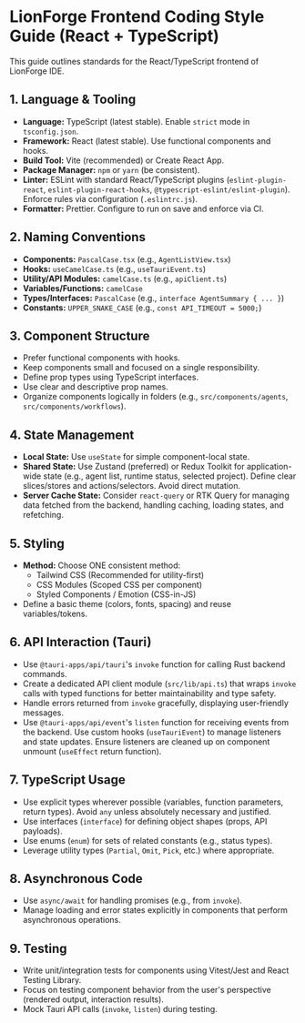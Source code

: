 # LionForge Frontend Coding Style Guide (React + TypeScript)

This guide outlines standards for the React/TypeScript frontend of LionForge
IDE.

## 1. Language & Tooling

- **Language:** TypeScript (latest stable). Enable `strict` mode in
  `tsconfig.json`.
- **Framework:** React (latest stable). Use functional components and hooks.
- **Build Tool:** Vite (recommended) or Create React App.
- **Package Manager:** `npm` or `yarn` (be consistent).
- **Linter:** ESLint with standard React/TypeScript plugins
  (`eslint-plugin-react`, `eslint-plugin-react-hooks`,
  `@typescript-eslint/eslint-plugin`). Enforce rules via configuration
  (`.eslintrc.js`).
- **Formatter:** Prettier. Configure to run on save and enforce via CI.

## 2. Naming Conventions

- **Components:** `PascalCase.tsx` (e.g., `AgentListView.tsx`)
- **Hooks:** `useCamelCase.ts` (e.g., `useTauriEvent.ts`)
- **Utility/API Modules:** `camelCase.ts` (e.g., `apiClient.ts`)
- **Variables/Functions:** `camelCase`
- **Types/Interfaces:** `PascalCase` (e.g., `interface AgentSummary { ... }`)
- **Constants:** `UPPER_SNAKE_CASE` (e.g., `const API_TIMEOUT = 5000;`)

## 3. Component Structure

- Prefer functional components with hooks.
- Keep components small and focused on a single responsibility.
- Define prop types using TypeScript interfaces.
- Use clear and descriptive prop names.
- Organize components logically in folders (e.g., `src/components/agents`,
  `src/components/workflows`).

## 4. State Management

- **Local State:** Use `useState` for simple component-local state.
- **Shared State:** Use Zustand (preferred) or Redux Toolkit for
  application-wide state (e.g., agent list, runtime status, selected project).
  Define clear slices/stores and actions/selectors. Avoid direct mutation.
- **Server Cache State:** Consider `react-query` or RTK Query for managing data
  fetched from the backend, handling caching, loading states, and refetching.

## 5. Styling

- **Method:** Choose ONE consistent method:
  - Tailwind CSS (Recommended for utility-first)
  - CSS Modules (Scoped CSS per component)
  - Styled Components / Emotion (CSS-in-JS)
- Define a basic theme (colors, fonts, spacing) and reuse variables/tokens.

## 6. API Interaction (Tauri)

- Use `@tauri-apps/api/tauri`'s `invoke` function for calling Rust backend
  commands.
- Create a dedicated API client module (`src/lib/api.ts`) that wraps `invoke`
  calls with typed functions for better maintainability and type safety.
- Handle errors returned from `invoke` gracefully, displaying user-friendly
  messages.
- Use `@tauri-apps/api/event`'s `listen` function for receiving events from the
  backend. Use custom hooks (`useTauriEvent`) to manage listeners and state
  updates. Ensure listeners are cleaned up on component unmount (`useEffect`
  return function).

## 7. TypeScript Usage

- Use explicit types wherever possible (variables, function parameters, return
  types). Avoid `any` unless absolutely necessary and justified.
- Use interfaces (`interface`) for defining object shapes (props, API payloads).
- Use enums (`enum`) for sets of related constants (e.g., status types).
- Leverage utility types (`Partial`, `Omit`, `Pick`, etc.) where appropriate.

## 8. Asynchronous Code

- Use `async/await` for handling promises (e.g., from `invoke`).
- Manage loading and error states explicitly in components that perform
  asynchronous operations.

## 9. Testing

- Write unit/integration tests for components using Vitest/Jest and React
  Testing Library.
- Focus on testing component behavior from the user's perspective (rendered
  output, interaction results).
- Mock Tauri API calls (`invoke`, `listen`) during testing.
